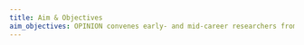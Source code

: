 ```yaml
---
title: Aim & Objectives
aim_objectives: OPINION convenes early- and mid-career researchers from 30 European countries, Israel, and the US, integrating cutting-edge expertise from different disciplines (notably, communication science, computational linguistics, IT) while networking the many, hitherto largely disconnected language communities of textual researchers. The Action will develop united conceptual foundations and research agendas, as well as versatile computational measurement strategies for the study of opinionated text, while advancing computational skills and building a community of computational textual opinion researchers. Thereby, OPINION turns the linguistic and political-cultural fragmentation of European digital discourses into a key asset toward the development of a truly multilingual, culturally sensitive field of computational text analysis.
---
```

